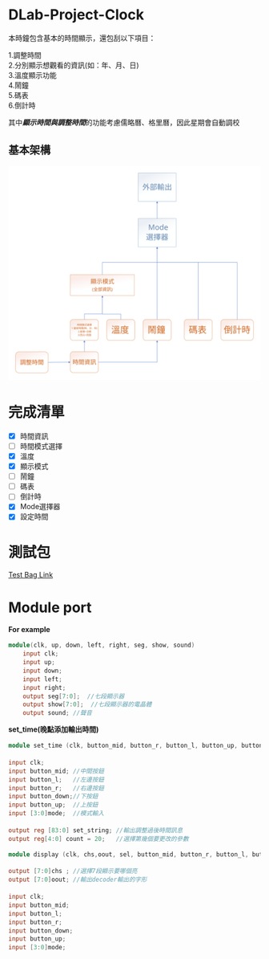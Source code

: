 # DLab-Project-Clock
本時鐘包含基本的時間顯示，還包刮以下項目：

1.調整時間  
2.分別顯示想觀看的資訊(如：年、月、日)  
3.溫度顯示功能  
4.鬧鐘  
5.碼表  
6.倒計時

其中***顯示時間與調整時間***的功能考慮儒略曆、格里曆，因此星期會自動調校




## 基本架構

![clk](picture/clk_update1.svg)

# 完成清單
- [x] 時間資訊
- [ ] 時間模式選擇
- [x] 溫度
- [x] 顯示模式
- [ ] 鬧鐘
- [ ] 碼表
- [ ] 倒計時
- [x] Mode選擇器  
- [x] 設定時間    

 # 測試包
 [Test Bag Link](https://drive.google.com/drive/folders/1gvPzHoGoldaw2fglVh-lpfTc2r123Y5a?usp=sharing)
# Module port

**For example**
```verilog
module(clk, up, down, left, right, seg, show, sound)
    input clk;
    input up;
    input down;
    input left;
    input right;
    output seg[7:0];  //七段顯示器
    output show[7:0];  //七段顯示器的電晶體
    output sound; //聲音
```
**set_time(晚點添加輸出時間)**

```verilog
module set_time (clk, button_mid, button_r, button_l, button_up, button_down,  mode, set_string, count); //調整時間模塊

input clk;
input button_mid; //中間按鈕
input button_l;   //左邊按鈕
input button_r;   //右邊按鈕
input button_down;//下按鈕
input button_up;  //上按鈕
input [3:0]mode;  //模式輸入

output reg [83:0] set_string; //輸出調整過後時間訊息
output reg[4:0] count = 20;   //選擇第幾個要更改的參數
```
```verilog
module display (clk, chs,oout, sel, button_mid, button_r, button_l, button_up, button_down, mode); //顯示模塊

output [7:0]chs ; //選擇7段顯示要哪個亮
output [7:0]oout; //輸出decoder輸出的字形

input clk;
input button_mid;
input button_l;
input button_r;
input button_down;
input button_up;
input [3:0]mode;
```   
